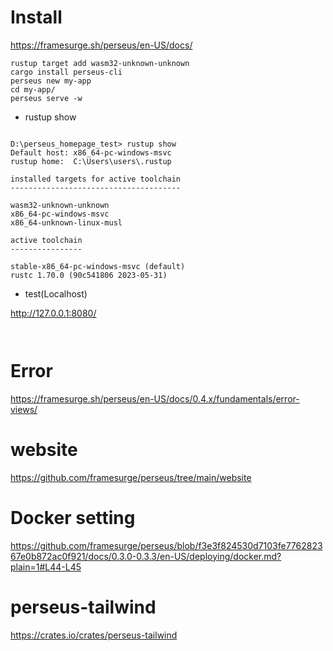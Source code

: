 # Install


https://framesurge.sh/perseus/en-US/docs/

```
rustup target add wasm32-unknown-unknown
cargo install perseus-cli
perseus new my-app
cd my-app/
perseus serve -w

```
- rustup show

```

D:\perseus_homepage_test> rustup show
Default host: x86_64-pc-windows-msvc
rustup home:  C:\Users\users\.rustup

installed targets for active toolchain
--------------------------------------

wasm32-unknown-unknown
x86_64-pc-windows-msvc
x86_64-unknown-linux-musl

active toolchain
----------------

stable-x86_64-pc-windows-msvc (default)
rustc 1.70.0 (90c541806 2023-05-31)

```

- test(Localhost)

http://127.0.0.1:8080/

```
  
```


# Error 

https://framesurge.sh/perseus/en-US/docs/0.4.x/fundamentals/error-views/


# website 

https://github.com/framesurge/perseus/tree/main/website


# Docker setting

https://github.com/framesurge/perseus/blob/f3e3f824530d7103fe776282367e0b872ac0f921/docs/0.3.0-0.3.3/en-US/deploying/docker.md?plain=1#L44-L45

# perseus-tailwind

https://crates.io/crates/perseus-tailwind
